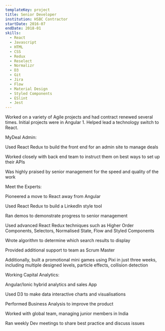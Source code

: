 ```yaml
---
templateKey: project
title: Senior Developer
institution: HSBC Contractor
startDate: 2016-07
endDate: 2018-01
skills:
  - React
  - Javascript
  - HTML
  - CSS
  - Redux
  - Reselect
  - Normalizr
  - D3
  - Git
  - Jira
  - Flow
  - Material Design
  - Styled Components
  - ESlint
  - Jest
---
```

Worked on a variety of Agile projects and had contract renewed several times. Initial projects were in Angular 1. Helped lead a technology switch to React.



MyDeal Admin:

Used React Redux to build the front end for an admin site to manage deals

Worked closely with back end team to instruct them on best ways to set up their APIs

Was highly praised by senior management for the speed and quality of the work



Meet the Experts:

Pioneered a move to React away from Angular

Used React Redux to build a LinkedIn style tool

Ran demos to demonstrate progress to senior management

Used advanced React Redux techniques such as Higher Order Components, Selectors, Normalised State, Flow and Styled Components

Wrote algorithm to determine which search results to display

Provided additional support to team as Scrum Master

Additionally, built a promotional mini games using Pixi in just three weeks, including multiple designed levels, particle effects, collision detection


Working Capital Analytics:

Angular/Ionic hybrid analytics and sales App

Used D3 to make data interactive charts and visualisations

Performed Business Analysis to improve the product

Worked with global team, managing junior members in India

Ran weekly Dev meetings to share best practice and discuss issues
